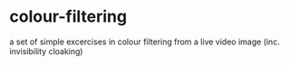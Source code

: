 # colour-filtering
a set of simple excercises in colour filtering from a live video image (inc. invisibility cloaking)
